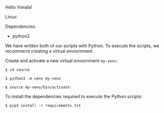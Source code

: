 Hello Vimala!

Linux:

Dependencies: 
* python3

We have written both of our scripts with Python. To execute the scripts, we recommend creating a virtual enviornment.

Create and activate a new virtual enviornment `my-venv`:

`$ cd source`

`$ python3 -m venv my-venv`

`$ source my-venv/bin/activate`

To install the dependencies required to execute the Python scripts:

`$ pip3 install -r requirements.txt`





